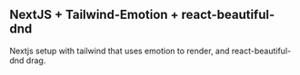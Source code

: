 ## NextJS + Tailwind-Emotion + react-beautiful-dnd

Nextjs setup with tailwind that uses emotion to render, and react-beautiful-dnd drag.
